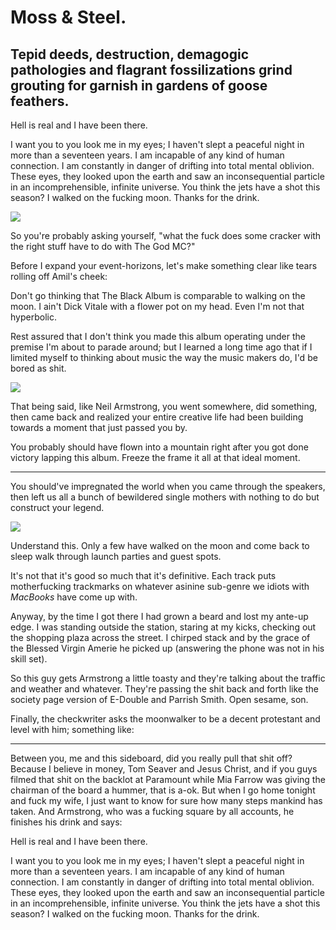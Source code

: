 <div class="col col--main">
  <h1 id="moss-steel">Moss &amp; Steel.</h1>
  <h2 id="tepid-deeds-destruction-demagogic-pathologies-and-flagrant-fossilizations-combine-to-grout-in-gardens-of-goose-feathers-">Tepid deeds, destruction, demagogic pathologies and flagrant fossilizations grind grouting for garnish in gardens of goose feathers.</h2>
  <p>Hell is real and I have been there.</p>
  <p>I want you to you look me in my eyes; I haven't slept a peaceful night in more than a seventeen years. I am incapable of any kind of human connection. I am constantly in danger of drifting into total mental oblivion. These eyes, they looked upon the earth and saw an inconsequential particle in an incomprehensible, infinite universe. You think the jets have a shot this season? I walked on the fucking moon. Thanks for the drink.</p>

  <img class="img" src="http://cloud.ahfr.org/22e5b4d0a9872511881f.jpg" />

  <p class="u-center">So you're probably asking yourself, "what the fuck does some cracker with the right stuff have to do with The God MC?"</p>
</div>
<div class="col">
  <p>Before I expand your event-horizons, let's make something clear like tears rolling off Amil's cheek:</p>
  <p>Don't go thinking that The Black Album is comparable to walking on the moon. I ain't Dick Vitale with a flower pot on my head. Even I'm not that hyperbolic.</p>
  <p>Rest assured that I don't think you made this album operating under the premise I'm about to parade around; but I learned a long time ago that if I limited myself to thinking about music the way the music makers do, I'd be bored as shit.</p>

  <img class="img img--right" src="http://cloud.ahfr.org/f24929a0407db76c9747.jpg" />

  <p>That being said, like Neil Armstrong, you went somewhere, did something, then came back and realized your entire creative life had been building towards a moment that just passed you by.

  You probably should have flown into a mountain right after you got done victory lapping this album.
  Freeze the frame it all at that ideal moment.</p>
  <hr class="u-absolute--before" />
  <p>You should've impregnated the world when you came through the speakers, then left us all a bunch of bewildered single mothers with nothing to do but construct your legend.</p>
</div>
<div class="col">
  <img class="img img--small" src="http://cloud.ahfr.org/fa1a767d0c98ea5d33f4.jpg" />
  <p>
    Understand this. Only a few have walked on the moon and come back to sleep walk through launch parties and guest spots.
   </p>
   <p>
      It's not that it's good so much that it's definitive. Each track puts motherfucking trackmarks on whatever asinine sub-genre we idiots with <em>MacBooks</em> have come up with.
  </p>
  <p>
    Anyway, by the time I got there I had grown a beard and lost my ante-up edge. I was standing outside the station, staring at my kicks, checking out the shopping plaza across the street. I chirped stack and by the grace of the Blessed Virgin Amerie he picked up (answering the phone was not in his skill set).
  </p>
  <p>So this guy gets Armstrong a little toasty and they're talking about the traffic and weather and whatever. They're passing the shit back and forth like the society page version of E-Double and Parrish Smith. Open sesame, son.</p>
  <p>Finally, the checkwriter asks the moonwalker to be a decent protestant and level with him; something like:</p>
</div>

<hr class="u-absolute--before" />

<p>Between you, me and this sideboard, did you really pull that shit off? Because I believe in money, Tom Seaver and Jesus Christ, and if you guys filmed that shit on the backlot at Paramount while Mia Farrow was giving the chairman of the board a hummer, that is a-ok. But when I go home tonight and fuck my wife, I just want to know for sure how many steps mankind has taken. And Armstrong, who was a fucking square by all accounts, he finishes his drink and says:</p>
<p>Hell is real and I have been there.</p>
<p>I want you to you look me in my eyes; I haven't slept a peaceful night in more than a seventeen years. I am incapable of any kind of human connection. I am constantly in danger of drifting into total mental oblivion. These eyes, they looked upon the earth and saw an inconsequential particle in an incomprehensible, infinite universe. You think the jets have a shot this season? I walked on the fucking moon. Thanks for the drink.</p>
